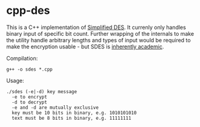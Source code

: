 # cpp-des
This is a C++ implementation of [Simplified DES](https://en.wikipedia.org/wiki/Data_Encryption_Standard). It currenly only handles binary input of specific bit count. Further wrapping of the internals to make the utility handle arbitrary lengths and types of input would be required to make the encryption usable - but SDES is [inherently academic](https://en.wikipedia.org/wiki/Data_Encryption_Standard#Simplified_DES).

Compilation:

    g++ -o sdes *.cpp

Usage:

    ./sdes (-e|-d) key message
      -e to encrypt
      -d to decrypt
      -e and -d are mutually exclusive
      key must be 10 bits in binary, e.g. 1010101010
      text must be 8 bits in binary, e.g. 11111111
